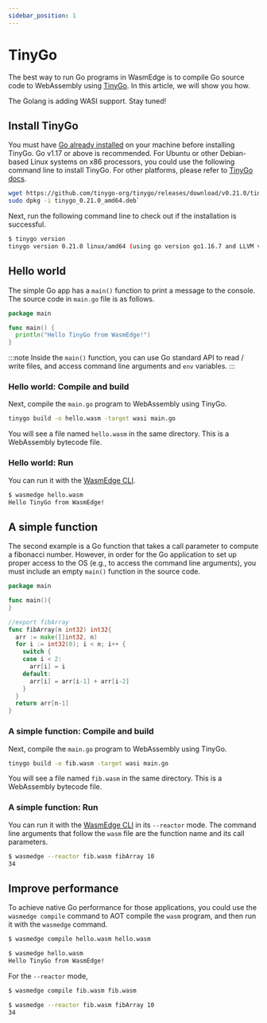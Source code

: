 ```yaml
---
sidebar_position: 1
---
```


# TinyGo

The best way to run Go programs in WasmEdge is to compile Go source code to WebAssembly using [TinyGo](https://tinygo.org/). In this article, we will show you how.

The Golang is adding WASI support. Stay tuned!

## Install TinyGo

You must have [Go already installed](https://go.dev/doc/install) on your machine before installing TinyGo. Go v1.17 or above is recommended. For Ubuntu or other Debian-based Linux systems on x86 processors, you could use the following command line to install TinyGo. For other platforms, please refer to [TinyGo docs](https://tinygo.org/getting-started/install/).

```bash
wget https://github.com/tinygo-org/tinygo/releases/download/v0.21.0/tinygo_0.21.0_amd64.deb
sudo dpkg -i tinygo_0.21.0_amd64.deb`
```

Next, run the following command line to check out if the installation is successful.

```bash
$ tinygo version
tinygo version 0.21.0 linux/amd64 (using go version go1.16.7 and LLVM version 11.0.0)
```

## Hello world

The simple Go app has a `main()` function to print a message to the console. The source code in `main.go` file is as follows.

```go
package main

func main() {
  println("Hello TinyGo from WasmEdge!")
}
```

<!-- prettier-ignore -->
:::note
Inside the `main()` function, you can use Go standard API to read / write files, and access command line arguments and `env` variables.
:::

### Hello world: Compile and build

Next, compile the `main.go` program to WebAssembly using TinyGo.

```bash
tinygo build -o hello.wasm -target wasi main.go
```

You will see a file named `hello.wasm` in the same directory. This is a WebAssembly bytecode file.

### Hello world: Run

You can run it with the [WasmEdge CLI](../../start/build-and-run/cli.md).

```bash
$ wasmedge hello.wasm
Hello TinyGo from WasmEdge!
```

## A simple function

The second example is a Go function that takes a call parameter to compute a fibonacci number. However, in order for the Go application to set up proper access to the OS (e.g., to access the command line arguments), you must include an empty `main()` function in the source code.

```go
package main

func main(){
}

//export fibArray
func fibArray(n int32) int32{
  arr := make([]int32, n)
  for i := int32(0); i < n; i++ {
    switch {
    case i < 2:
      arr[i] = i
    default:
      arr[i] = arr[i-1] + arr[i-2]
    }
  }
  return arr[n-1]
}
```

### A simple function: Compile and build

Next, compile the `main.go` program to WebAssembly using TinyGo.

```bash
tinygo build -o fib.wasm -target wasi main.go
```

You will see a file named `fib.wasm` in the same directory. This is a WebAssembly bytecode file.

### A simple function: Run

You can run it with the [WasmEdge CLI](../../start/build-and-run/cli.md) in its `--reactor` mode. The command line arguments that follow the `wasm` file are the function name and its call parameters.

```bash
$ wasmedge --reactor fib.wasm fibArray 10
34
```

## Improve performance

To achieve native Go performance for those applications, you could use the `wasmedge compile` command to AOT compile the `wasm` program, and then run it with the `wasmedge` command.

```bash
$ wasmedge compile hello.wasm hello.wasm

$ wasmedge hello.wasm
Hello TinyGo from WasmEdge!
```

For the `--reactor` mode,

```bash
$ wasmedge compile fib.wasm fib.wasm

$ wasmedge --reactor fib.wasm fibArray 10
34
```
